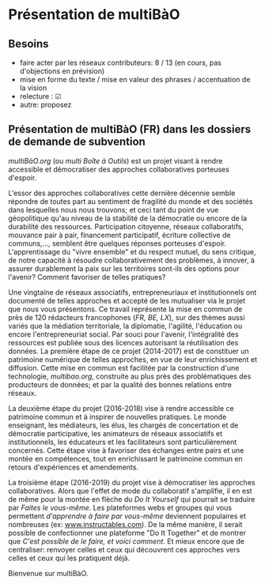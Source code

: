 # Présentation de multiBàO

## Besoins

* faire acter par les réseaux contributeurs: 8 / 13 (en cours, pas d'objections en prévision)
* mise en forme du texte / mise en valeur des phrases / accentuation de la vision
* relecture : ☑
* autre: proposez

## Présentation de multiBàO (FR) dans les dossiers de demande de subvention

*multiBàO.org* (ou *multi Boîte à Outils*) est un projet visant à rendre accessible et démocratiser des approches collaboratives porteuses d'espoir. 

L'essor  des approches collaboratives cette dernière décennie semble répondre de toutes part au sentiment de fragilité du monde et des sociétés dans lesquelles nous nous trouvons; et ceci tant du point de vue géopolitique qu'au niveau de la stabilité de la démocratie ou encore de la durabilité des ressources. Participation citoyenne, réseaux collaboratifs, mouvance pair à pair, financement participatif, écriture collective de communs,..., semblent être quelques réponses porteuses d'espoir. L'apprentissage du "vivre ensemble" et du respect mutuel, du sens critique, de notre capacité à résoudre collaborativement des problèmes, à innover, à assurer durablement la paix sur les territoires sont-ils des options pour l'avenir? Comment favoriser de telles pratiques? 

Une vingtaine de réseaux associatifs, entrepreneuriaux et institutionnels ont documenté de telles approches et accepté de les mutualiser via le projet que nous vous présentons. Ce travail représente la mise en commun de près de 120 rédacteurs francophones (*FR, BE, LX*), sur des thèmes aussi variés que la médiation territoriale, la diplomatie, l'agilité, l'éducation ou encore l'entrepreneuriat social. Par souci pour l'avenir, l'intégralité des ressources est publiée sous des licences autorisant la réutilisation des données. La première étape de ce projet (2014-2017) est de constituer un patrimoine numérique de telles approches, en vue de leur enrichissement et diffusion. Cette mise en commun est facilitée par la construction d'une technologie, *multibao.org*, construite au plus près des problématiques des producteurs de données; et par la qualité des bonnes relations entre réseaux. 

La deuxième étape du projet (2016-2018) vise à rendre accessible ce patrimoine commun et à inspirer de nouvelles pratiques. Le monde enseignant, les médiateurs, les élus, les chargés de concertation et de démocratie participative, les animateurs de réseaux associatifs et institutionnels, les éducateurs et les facilitateurs sont particulièrement concernés. Cette étape vise à favoriser des échanges entre pairs et une montée en compétences, tout en enrichissant le patrimoine commun en retours d'expériences et amendements. 

La troisième étape (2016-2019) du projet vise à démocratiser les approches collaboratives. Alors que l'effet de mode du collaboratif s'amplifie, il en est de même pour la montée en flèche du *Do It Yourself* qui pourrait se traduire par *Faites le vous-même*. Les plateformes webs et groupes qui vous permettent *d'apprendre à faire par vous-même* deviennent populaires et nombreuses (ex:  www.instructables.com). De la même manière, il serait possible de confectionner une plateforme "Do It Together" et de montrer que *C'est possible de le faire, et voici comment*. Et mieux encore que de centraliser: renvoyer celles et ceux qui découvrent ces approches vers celles et ceux qui les pratiquent déjà. 

Bienvenue sur multiBàO.
